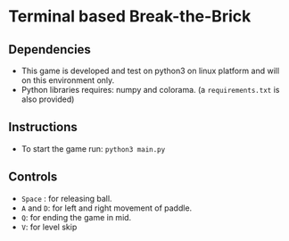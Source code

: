 # Terminal based Break-the-Brick

## Dependencies

- This game is developed and test on python3 on linux platform and will on this environment only.
- Python libraries requires: numpy and colorama. (a `requirements.txt` is also provided)

## Instructions

- To start the game run: `python3 main.py`

## Controls

- `Space` : for releasing ball.
- `A` and `D`: for left and right movement of paddle.
- `Q`: for ending the game in mid.
- `V`: for level skip
